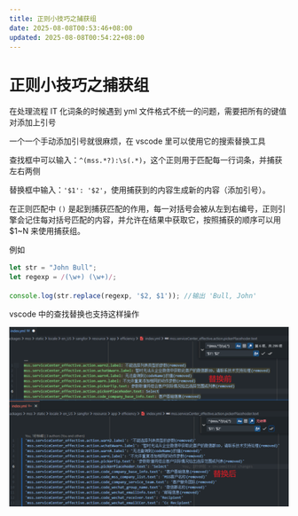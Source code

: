 ```yaml
---
title: 正则小技巧之捕获组
date: 2025-08-08T00:53:46+08:00
updated: 2025-08-08T00:54:22+08:00
---
```


# 正则小技巧之捕获组

在处理流程 IT 化词条的时候遇到 yml 文件格式不统一的问题，需要把所有的键值对添加上引号

一个一个手动添加引号就很麻烦，在 vscode 里可以使用它的搜索替换工具

查找框中可以输入：`^(mss.*?):\s(.*)`，这个正则用于匹配每一行词条，并捕获左右两侧

替换框中输入：`'$1': '$2'`，使用捕获到的内容生成新的内容（添加引号）。

在正则匹配中 `()` 是起到捕获匹配的作用，每一对括号会被从左到右编号，正则引擎会记住每对括号匹配的内容，并允许在结果中获取它，按照捕获的顺序可以用 $1~N 来使用捕获组。

例如

```javascript
let str = "John Bull";
let regexp = /(\w+) (\w+)/;

console.log(str.replace(regexp, '$2, $1')); //输出 'Bull, John'
```

vscode 中的查找替换也支持这样操作

![](./img/FI5Pbq52toPjI1xZYnicAWgJnLb.png)
